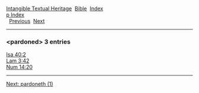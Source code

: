 [Intangible Textual Heritage](../../index)  [Bible](../index) 
[Index](index)   
[p Index](_p_)  
  [Previous](c08249)  [Next](c08251) 

------------------------------------------------------------------------

### &lt;pardoned&gt; 3 entries

[Isa 40:2](../kjv/isa040.htm#002)  
[Lam 3:42](../kjv/lam003.htm#042)  
[Num 14:20](../kjv/num014.htm#020)  

------------------------------------------------------------------------

[Next: pardoneth (1)](c08251)
